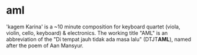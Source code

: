 # aml

'kagem Karina' is a ~10 minute composition for keyboard quartet (viola, violin, cello, keyboard) & electronics. The working title "AML" is an abbreviation of the "Di tempat jauh tidak ada masa lalu" (DTJT**AML**), named after the poem of Aan Mansyur.

